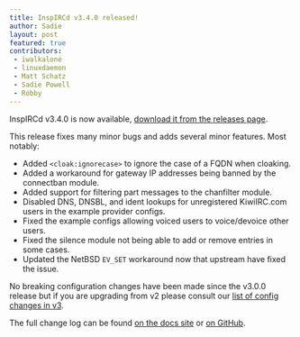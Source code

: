 ```yaml
---
title: InspIRCd v3.4.0 released!
author: Sadie
layout: post
featured: true
contributors:
 - iwalkalone
 - linuxdaemon
 - Matt Schatz
 - Sadie Powell
 - Robby
---
```


InspIRCd v3.4.0 is now available, [download it from the releases page](https://github.com/inspircd/inspircd/releases).

This release fixes many minor bugs and adds several minor features. Most notably:

- Added `<cloak:ignorecase>` to ignore the case of a FQDN when cloaking.
- Added a workaround for gateway IP addresses being banned by the connectban module.
- Added support for filtering part messages to the chanfilter module.
- Disabled DNS, DNSBL, and ident lookups for unregistered KiwiIRC.com users in the example provider configs.
- Fixed the example configs allowing voiced users to voice/devoice other users.
- Fixed the silence module not being able to add or remove entries in some cases.
- Updated the NetBSD `EV_SET` workaround now that upstream have fixed the issue.

No breaking configuration changes have been made since the v3.0.0 release but if you are upgrading from v2 please consult our [list of config changes in v3](https://docs.inspircd.org/3/breaking-changes).

<!--more-->

The full change log can be found [on the docs site](https://docs.inspircd.org/3/change-log/#inspircd-340) or [on GitHub](https://github.com/inspircd/inspircd/compare/v3.3.0...v3.4.0).
